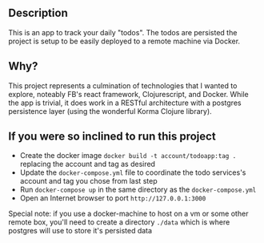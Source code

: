 ## Description

This is an app to track your daily "todos". The todos are persisted the project is setup to be easily deployed to a remote machine via Docker.

## Why?

This project represents a culmination of technologies that I wanted to explore, noteably FB's react framework, Clojurescript, and Docker. While the app is trivial, it does work in a RESTful architecture with a postgres persistence layer (using the wonderful Korma Clojure library).

## If you were so inclined to run this project

 * Create the docker image `docker build -t account/todoapp:tag .` replacing the account and tag as desired
 * Update the `docker-compose.yml` file to coordinate the todo services's account and tag you chose from last step
 * Run `docker-compose up` in the same directory as the `docker-compose.yml`
 * Open an Internet browser to port `http://127.0.0.1:3000`

Special note: if you use a docker-machine to host on a vm or some other remote box, you'll need to create a directory `./data` which is where postgres will use to store it's persisted data